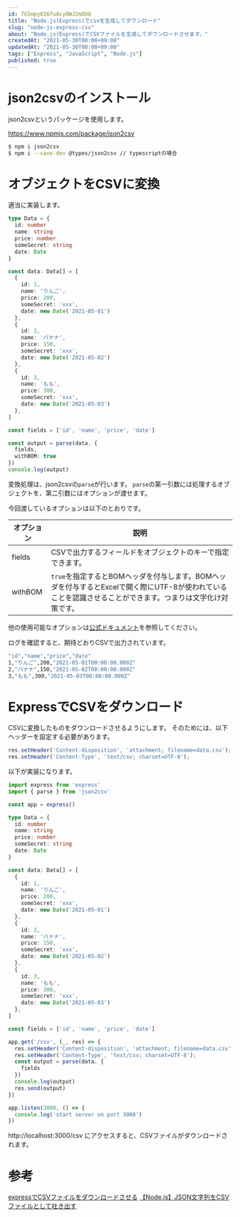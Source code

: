 ```yaml
---
id: 7G5mpy816fuAcyOWJ2mOUQ
title: "Node.js(Express)でcsvを生成してダウンロード"
slug: "node-js-express-csv"
about: "Node.js(Express)でCSVファイルを生成してダウンロードさせます。"
createdAt: "2021-05-30T00:00+09:00"
updatedAt: "2021-05-30T00:00+09:00"
tags: ["Express", "JavaScript", "Node.js"]
published: true
---
```

# json2csvのインストール

json2csvというパッケージを使用します。

https://www.npmjs.com/package/json2csv

```sh
$ npm i json2csv
$ npm i --save-dev @types/json2csv // typescriptの場合
```

# オブジェクトをCSVに変換

適当に実装します。

```ts
type Data = {
  id: number
  name: string
  price: number
  someSecret: string
  date: Date
}

const data: Data[] = [
  {
    id: 1,
    name: 'りんご',
    price: 200,
    someSecret: 'xxx',
    date: new Date('2021-05-01')
  },
  {
    id: 2,
    name: 'バナナ',
    price: 150,
    someSecret: 'xxx',
    date: new Date('2021-05-02')
  },
  {
    id: 3,
    name: 'もも',
    price: 300,
    someSecret: 'xxx',
    date: new Date('2021-05-03')
  },
]

const fields = ['id', 'name', 'price', 'date']

const output = parse(data, {
  fields,
  withBOM: true
})
console.log(output)
```

変換処理は、json2csvの`parse`が行います。
`parse`の第一引数には処理するオブジェクトを、第二引数にはオプションが渡せます。

今回渡しているオプションは以下のとおりです。

| オプション  | 説明 |
| ---------- | ---------- |
| fields     | CSVで出力するフィールドをオブジェクトのキーで指定できます。 | 
| withBOM    | `true`を指定するとBOMヘッダを付与します。BOMヘッダを付与するとExcelで開く際にUTF-8が使われていることを認識させることができます。つまりは文字化け対策です。 |

他の使用可能なオプションは[公式ドキュメント](https://github.com/zemirco/json2csv#javascript-module)を参照してください。

ログを確認すると、期待どおりCSVで出力されています。

```sh
"id","name","price","date"
1,"りんご",200,"2021-05-01T00:00:00.000Z"
2,"バナナ",150,"2021-05-02T00:00:00.000Z"
3,"もも",300,"2021-05-03T00:00:00.000Z"
```

# ExpressでCSVをダウンロード

CSVに変換したものをダウンロードさせるようにします。
そのためには、以下ヘッダーを設定する必要があります。

```ts
res.setHeader('Content-disposition', 'attachment; filename=data.csv');
res.setHeader('Content-Type', 'text/csv; charset=UTF-8');
```

以下が実装になります。

```ts
import express from 'express'
import { parse } from 'json2csv'

const app = express()

type Data = {
  id: number
  name: string
  price: number
  someSecret: string
  date: Date
}

const data: Data[] = [
  {
    id: 1,
    name: 'りんご',
    price: 200,
    someSecret: 'xxx',
    date: new Date('2021-05-01')
  },
  {
    id: 2,
    name: 'バナナ',
    price: 150,
    someSecret: 'xxx',
    date: new Date('2021-05-02')
  },
  {
    id: 3,
    name: 'もも',
    price: 300,
    someSecret: 'xxx',
    date: new Date('2021-05-03')
  },
]

const fields = ['id', 'name', 'price', 'date']

app.get('/csv', (_, res) => {
  res.setHeader('Content-disposition', 'attachment; filename=data.csv');
  res.setHeader('Content-Type', 'text/csv; charset=UTF-8');
  const output = parse(data, {
    fields
  })
  console.log(output)
  res.send(output)
})

app.listen(3000, () => {
  console.log('start server on port 3000')
})
```

http://localhost:3000/csv にアクセスすると、CSVファイルがダウンロードされます。

# 参考

[expressでCSVファイルをダウンロードさせる](https://blog.kozakana.net/2018/04/express-csv-download/)
[【Node.js】JSON文字列をCSVファイルとして吐き出す](https://qiita.com/kum44/items/d11f97ecee3e46d3195d)

